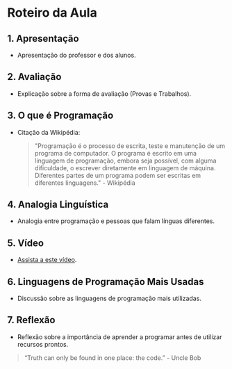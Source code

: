 # Roteiro da Aula

## 1. Apresentação
- Apresentação do professor e dos alunos.

## 2. Avaliação
- Explicação sobre a forma de avaliação (Provas e Trabalhos).

## 3. O que é Programação
- Citação da Wikipédia:
  > "Programação é o processo de escrita, teste e manutenção de um programa de computador. O programa é escrito em uma linguagem de programação, embora seja possível, com alguma dificuldade, o escrever diretamente em linguagem de máquina. Diferentes partes de um programa podem ser escritas em diferentes linguagens." - Wikipédia

## 4. Analogia Linguística
- Analogia entre programação e pessoas que falam línguas diferentes.

## 5. Vídeo
- [Assista a este vídeo](https://www.netflix.com/watch/81097620?trackId=13752289&tctx=0%2C0%2C435bb467fba76344b5b854c9184fa1fa52a52edb%3Ab5eb5ede904246abcd528ef944b388b72d2588cb%2C435bb467fba76344b5b854c9184fa1fa52a52edb%3Ab5eb5ede904246abcd528ef944b388b72d2588cb%2Cunknown%2C).

## 6. Linguagens de Programação Mais Usadas
- Discussão sobre as linguagens de programação mais utilizadas.

## 7. Reflexão
- Reflexão sobre a importância de aprender a programar antes de utilizar recursos prontos.

> “Truth can only be found in one place: the code.” - Uncle Bob
